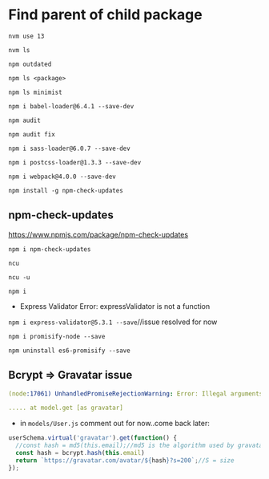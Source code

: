 # Find parent of child package

`nvm use 13`

`nvm ls`

`npm outdated`

`npm ls <package>`

`npm ls minimist`

`npm i babel-loader@6.4.1 --save-dev`

`npm audit`

`npm audit fix`

`npm i sass-loader@6.0.7 --save-dev`

`npm i postcss-loader@1.3.3 --save-dev`

`npm i webpack@4.0.0 --save-dev`

`npm install -g npm-check-updates`

## npm-check-updates

https://www.npmjs.com/package/npm-check-updates

`npm i npm-check-updates`

`ncu`

`ncu -u`

`npm i`

- Express Validator Error: expressValidator is not a function

`npm i express-validator@5.3.1 --save`//issue resolved for now

`npm i promisify-node --save`

`npm uninstall es6-promisify --save`

## Bcrypt => Gravatar issue

```yaml
(node:17061) UnhandledPromiseRejectionWarning: Error: Illegal arguments: string, undefined

..... at model.get [as gravatar]
```

- in `models/User.js` comment out for now..come back later:

```js
userSchema.virtual('gravatar').get(function() {
  //const hash = md5(this.email);//md5 is the algorithm used by gravatar to hash user's email address
  const hash = bcrypt.hash(this.email)
  return `https://gravatar.com/avatar/${hash}?s=200`;//S = size
});
```
